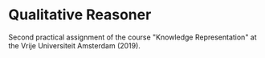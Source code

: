 # Qualitative Reasoner
Second practical assignment of the course "Knowledge Representation" at the Vrije Universiteit Amsterdam (2019). 
